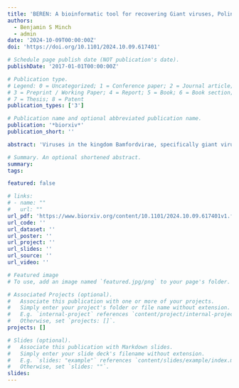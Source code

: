 ```yaml
---
title: 'BEREN: A bioinformatic tool for recovering Giant viruses, Polinton-like Viruses, and Virophages in metagenomic data'
authors:
  - Benjamin S Minch
  - admin
date: '2024-10-09T00:00:00Z'
doi: 'https://doi.org/10.1101/2024.10.09.617401'

# Schedule page publish date (NOT publication's date).
publishDate: '2017-01-01T00:00:00Z'

# Publication type.
# Legend: 0 = Uncategorized; 1 = Conference paper; 2 = Journal article;
# 3 = Preprint / Working Paper; 4 = Report; 5 = Book; 6 = Book section;
# 7 = Thesis; 8 = Patent
publication_types: ['3']

# Publication name and optional abbreviated publication name.
publication: '*biorxiv*'
publication_short: ''

abstract: 'Viruses in the kingdom Bamfordvirae, specifically giant viruses (NCLDVs) in the phylum Nucleocytoviricota and smaller members in the Preplasmiviricota phylum, are widespread and important groups of viruses that infect eukaryotes. While viruses in this kingdom such as giant viruses, polinton-like viruses, and virophages have gained large interest from researchers in recent years, there is still a lack of streamlined tools for the recovery of their genomes from metagenomic datasets. Here, we present BEREN, a comprehensive bioinformatic tool to unlock the diversity of these viruses in metagenomes through five modules for NCLDV genome, contig, and marker gene recovery, metabolic protein annotation, and Preplasmiviricota genome identification and annotation. BEREN’s performance was benchmarked against other mainstream virus recovery tools using a mock metagenome, demonstrating superior recovery rates of NCLDV contigs and Preplasmiviricota genomes. Applied to a real-world dataset from the Baltic Sea, BEREN identified diverse Bamfordvirae members, giving insight into viral interactions and metabolic functions in this region. Overall, BEREN offers a user-friendly, transparent bioinformatic solution for studying the ecological and functional roles of these eukaryotic viruses, facilitating broader access to their metagenomic analysis.'

# Summary. An optional shortened abstract.
summary:
tags:

featured: false

# links:
# - name: ""
#   url: ""
url_pdf: 'https://www.biorxiv.org/content/10.1101/2024.10.09.617401v1.full.pdf'
url_code: ''
url_dataset: ''
url_poster: ''
url_project: ''
url_slides: ''
url_source: ''
url_video: ''

# Featured image
# To use, add an image named `featured.jpg/png` to your page's folder.

# Associated Projects (optional).
#   Associate this publication with one or more of your projects.
#   Simply enter your project's folder or file name without extension.
#   E.g. `internal-project` references `content/project/internal-project/index.md`.
#   Otherwise, set `projects: []`.
projects: []

# Slides (optional).
#   Associate this publication with Markdown slides.
#   Simply enter your slide deck's filename without extension.
#   E.g. `slides: "example"` references `content/slides/example/index.md`.
#   Otherwise, set `slides: ""`.
slides:
---
```





